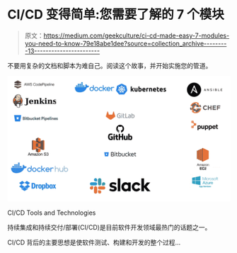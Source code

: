 # CI/CD 变得简单:您需要了解的 7 个模块

> 原文：<https://medium.com/geekculture/ci-cd-made-easy-7-modules-you-need-to-know-79e18abe1dee?source=collection_archive---------13----------------------->

不要用复杂的文档和脚本为难自己。阅读这个故事，并开始实施您的管道。

![](img/5c8cb64e902832f303cc463e29352536.png)

CI/CD Tools and Technologies

持续集成和持续交付/部署(CI/CD)是目前软件开发领域最热门的话题之一。

CI/CD 背后的主要思想是使软件测试、构建和开发的整个过程…